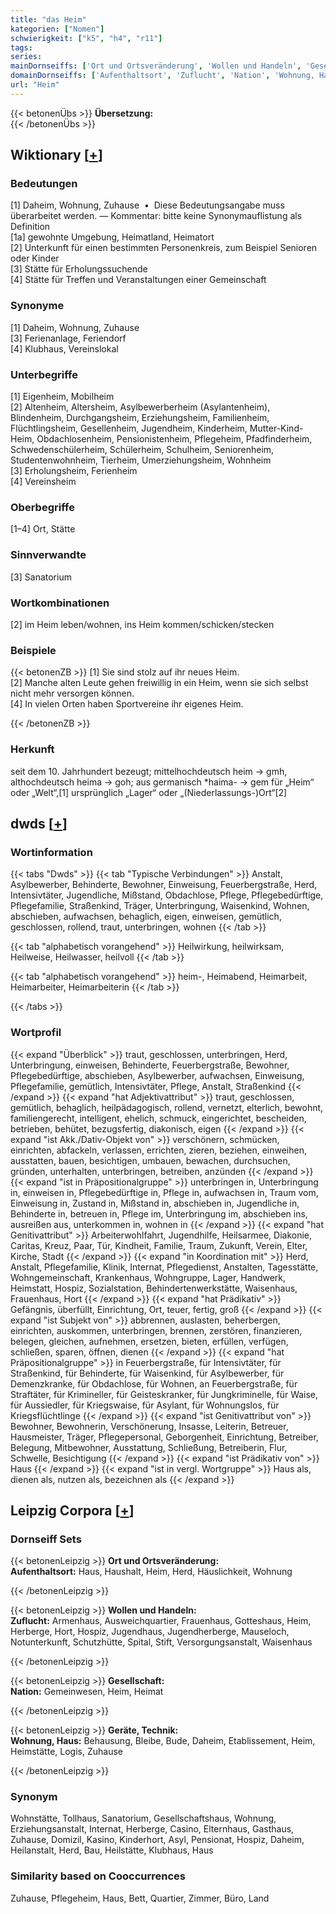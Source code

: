 ```yaml
---
title: "das Heim"
kategorien: ["Nomen"]
schwierigkeit: ["k5", "h4", "r11"]
tags:
series:
mainDornseiffs: ['Ort und Ortsveränderung', 'Wollen und Handeln', 'Gesellschaft', 'Geräte, Technik']
domainDornseiffs: ['Aufenthaltsort', 'Zuflucht', 'Nation', 'Wohnung, Haus']
url: "Heim"
---
```


{{< betonenÜbs >}}
**Übersetzung:**  
{{< /betonenÜbs >}}

## Wiktionary [[+](https://de.wiktionary.org/wiki/Heim)]

### Bedeutungen
[1] Daheim, Wohnung, Zuhause  •  Diese Bedeutungsangabe muss überarbeitet werden. — Kommentar: bitte keine Synonymauflistung als Definition  
[1a] gewohnte Umgebung, Heimatland, Heimatort  
[2] Unterkunft für einen bestimmten Personenkreis, zum Beispiel Senioren oder Kinder  
[3] Stätte für Erholungssuchende  
[4] Stätte für Treffen und Veranstaltungen einer Gemeinschaft  

### Synonyme
[1] Daheim, Wohnung, Zuhause  
[3] Ferienanlage, Feriendorf  
[4] Klubhaus, Vereinslokal  

### Unterbegriffe
[1] Eigenheim, Mobilheim  
[2] Altenheim, Altersheim, Asylbewerberheim (Asylantenheim), Blindenheim, Durchgangsheim, Erziehungsheim, Familienheim, Flüchtlingsheim, Gesellenheim, Jugendheim, Kinderheim, Mutter-Kind-Heim, Obdachlosenheim, Pensionistenheim, Pflegeheim, Pfadfinderheim, Schwedenschülerheim, Schülerheim, Schulheim, Seniorenheim, Studentenwohnheim, Tierheim, Umerziehungsheim, Wohnheim  
[3] Erholungsheim, Ferienheim  
[4] Vereinsheim  

### Oberbegriffe
[1–4] Ort, Stätte  

### Sinnverwandte
[3] Sanatorium  

### Wortkombinationen
[2] im Heim leben/wohnen, ins Heim kommen/schicken/stecken  

### Beispiele
{{< betonenZB >}}
[1] Sie sind stolz auf ihr neues Heim.  
[2] Manche alten Leute gehen freiwillig in ein Heim, wenn sie sich selbst nicht mehr versorgen können.  
[4] In vielen Orten haben Sportvereine ihr eigenes Heim.  

{{< /betonenZB >}}
### Herkunft
seit dem 10. Jahrhundert bezeugt; mittelhochdeutsch heim → gmh, althochdeutsch heima → goh; aus germanisch *haima- → gem für „Heim“ oder „Welt“,[1] ursprünglich „Lager“ oder „(Niederlassungs-)Ort“[2]  



## dwds [[+](https://www.dwds.de/wb/Heim)]

### Wortinformation
{{< tabs "Dwds" >}}
{{< tab "Typische Verbindungen" >}}
Anstalt, Asylbewerber, Behinderte, Bewohner, Einweisung, Feuerbergstraße, Herd, Intensivtäter, Jugendliche, Mißstand, Obdachlose, Pflege, Pflegebedürftige, Pflegefamilie, Straßenkind, Träger, Unterbringung, Waisenkind, Wohnen, abschieben, aufwachsen, behaglich, eigen, einweisen, gemütlich, geschlossen, rollend, traut, unterbringen, wohnen
{{< /tab >}}

{{< tab "alphabetisch vorangehend" >}}
Heilwirkung, heilwirksam, Heilweise, Heilwasser, heilvoll
{{< /tab >}}

{{< tab "alphabetisch vorangehend" >}}
heim-, Heimabend, Heimarbeit, Heimarbeiter, Heimarbeiterin
{{< /tab >}}

{{< /tabs >}}

### Wortprofil
{{< expand "Überblick" >}} traut, geschlossen, unterbringen, Herd, Unterbringung, einweisen, Behinderte, Feuerbergstraße, Bewohner, Pflegebedürftige, abschieben, Asylbewerber, aufwachsen, Einweisung, Pflegefamilie, gemütlich, Intensivtäter, Pflege, Anstalt, Straßenkind {{< /expand >}}
{{< expand "hat Adjektivattribut" >}} traut, geschlossen, gemütlich, behaglich, heilpädagogisch, rollend, vernetzt, elterlich, bewohnt, familiengerecht, intelligent, ehelich, schmuck, eingerichtet, bescheiden, betrieben, behütet, bezugsfertig, diakonisch, eigen {{< /expand >}}
{{< expand "ist Akk./Dativ-Objekt von" >}} verschönern, schmücken, einrichten, abfackeln, verlassen, errichten, zieren, beziehen, einweihen, ausstatten, bauen, besichtigen, umbauen, bewachen, durchsuchen, gründen, unterhalten, unterbringen, betreiben, anzünden {{< /expand >}}
{{< expand "ist in Präpositionalgruppe" >}} unterbringen in, Unterbringung in, einweisen in, Pflegebedürftige in, Pflege in, aufwachsen in, Traum vom, Einweisung in, Zustand in, Mißstand in, abschieben in, Jugendliche in, Behinderte in, betreuen in, Pflege im, Unterbringung im, abschieben ins, ausreißen aus, unterkommen in, wohnen in {{< /expand >}}
{{< expand "hat Genitivattribut" >}} Arbeiterwohlfahrt, Jugendhilfe, Heilsarmee, Diakonie, Caritas, Kreuz, Paar, Tür, Kindheit, Familie, Traum, Zukunft, Verein, Elter, Kirche, Stadt {{< /expand >}}
{{< expand "in Koordination mit" >}} Herd, Anstalt, Pflegefamilie, Klinik, Internat, Pflegedienst, Anstalten, Tagesstätte, Wohngemeinschaft, Krankenhaus, Wohngruppe, Lager, Handwerk, Heimstatt, Hospiz, Sozialstation, Behindertenwerkstätte, Waisenhaus, Frauenhaus, Hort {{< /expand >}}
{{< expand "hat Prädikativ" >}} Gefängnis, überfüllt, Einrichtung, Ort, teuer, fertig, groß {{< /expand >}}
{{< expand "ist Subjekt von" >}} abbrennen, auslasten, beherbergen, einrichten, auskommen, unterbringen, brennen, zerstören, finanzieren, belegen, gleichen, aufnehmen, ersetzen, bieten, erfüllen, verfügen, schließen, sparen, öffnen, dienen {{< /expand >}}
{{< expand "hat Präpositionalgruppe" >}} in Feuerbergstraße, für Intensivtäter, für Straßenkind, für Behinderte, für Waisenkind, für Asylbewerber, für Demenzkranke, für Obdachlose, für Wohnen, an Feuerbergstraße, für Straftäter, für Krimineller, für Geisteskranker, für Jungkriminelle, für Waise, für Aussiedler, für Kriegswaise, für Asylant, für Wohnungslos, für Kriegsflüchtlinge {{< /expand >}}
{{< expand "ist Genitivattribut von" >}} Bewohner, Bewohnerin, Verschönerung, Insasse, Leiterin, Betreuer, Hausmeister, Träger, Pflegepersonal, Geborgenheit, Einrichtung, Betreiber, Belegung, Mitbewohner, Ausstattung, Schließung, Betreiberin, Flur, Schwelle, Besichtigung {{< /expand >}}
{{< expand "ist Prädikativ von" >}} Haus {{< /expand >}}
{{< expand "ist in vergl. Wortgruppe" >}} Haus als, dienen als, nutzen als, bezeichnen als {{< /expand >}}

## Leipzig Corpora [[+](https://corpora.uni-leipzig.de/en/res?word=Heim&corpusId=deu_newscrawl-public_2018)]

### Dornseiff Sets
{{< betonenLeipzig >}}
**Ort und Ortsveränderung:**  
**Aufenthaltsort:** Haus, Haushalt, Heim, Herd, Häuslichkeit, Wohnung  

{{< /betonenLeipzig >}}


{{< betonenLeipzig >}}
**Wollen und Handeln:**  
**Zuflucht:** Armenhaus, Ausweichquartier, Frauenhaus, Gotteshaus, Heim, Herberge, Hort, Hospiz, Jugendhaus, Jugendherberge, Mauseloch, Notunterkunft, Schutzhütte, Spital, Stift, Versorgungsanstalt, Waisenhaus  

{{< /betonenLeipzig >}}


{{< betonenLeipzig >}}
**Gesellschaft:**  
**Nation:** Gemeinwesen, Heim, Heimat  

{{< /betonenLeipzig >}}


{{< betonenLeipzig >}}
**Geräte, Technik:**  
**Wohnung, Haus:** Behausung, Bleibe, Bude, Daheim, Etablissement, Heim, Heimstätte, Logis, Zuhause  

{{< /betonenLeipzig >}}

### Synonym
Wohnstätte, Tollhaus, Sanatorium, Gesellschaftshaus, Wohnung, Erziehungsanstalt, Internat, Herberge, Casino, Elternhaus, Gasthaus, Zuhause, Domizil, Kasino, Kinderhort, Asyl, Pensionat, Hospiz, Daheim, Heilanstalt, Herd, Bau, Heilstätte, Klubhaus, Haus


### Similarity based on Cooccurrences
Zuhause, Pflegeheim, Haus, Bett, Quartier, Zimmer, Büro, Land

